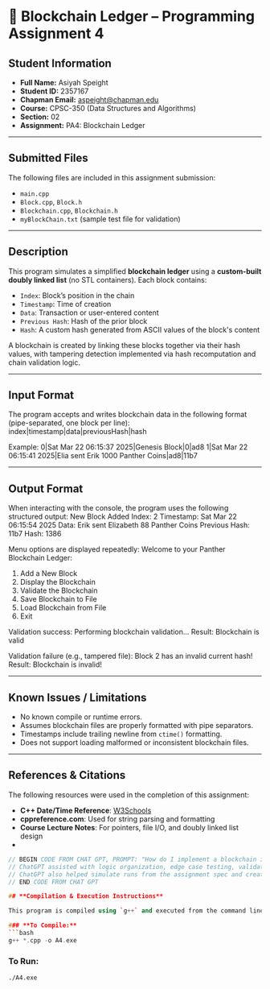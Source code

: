 # 🧱 Blockchain Ledger – Programming Assignment 4

## **Student Information**
- **Full Name:** Asiyah Speight  
- **Student ID:** 2357167  
- **Chapman Email:** aspeight@chapman.edu  
- **Course:** CPSC-350 (Data Structures and Algorithms)  
- **Section:** 02  
- **Assignment:** PA4: Blockchain Ledger  

---

## **Submitted Files**
The following files are included in this assignment submission:
- `main.cpp`
- `Block.cpp`, `Block.h`
- `Blockchain.cpp`, `Blockchain.h`
- `myBlockChain.txt` (sample test file for validation)

---

## **Description**
This program simulates a simplified **blockchain ledger** using a **custom-built doubly linked list** (no STL containers). Each block contains:

- `Index`: Block’s position in the chain  
- `Timestamp`: Time of creation  
- `Data`: Transaction or user-entered content  
- `Previous Hash`: Hash of the prior block  
- `Hash`: A custom hash generated from ASCII values of the block's content

A blockchain is created by linking these blocks together via their hash values, with tampering detection implemented via hash recomputation and chain validation logic.

---

## **Input Format**
The program accepts and writes blockchain data in the following format (pipe-separated, one block per line):
index|timestamp|data|previousHash|hash


Example:
0|Sat Mar 22 06:15:37 2025|Genesis Block|0|ad8 1|Sat Mar 22 06:15:41 2025|Elia sent Erik 1000 Panther Coins|ad8|11b7


---

## **Output Format**
When interacting with the console, the program uses the following structured output:
 New Block Added Index: 2 Timestamp: Sat Mar 22 06:15:54 2025 Data: Erik sent Elizabeth 88 Panther Coins Previous Hash: 11b7 Hash: 1386


Menu options are displayed repeatedly:
Welcome to your Panther Blockchain Ledger:
1. Add a New Block
2. Display the Blockchain
3. Validate the Blockchain
4. Save Blockchain to File
5. Load Blockchain from File
6. Exit


Validation success:
Performing blockchain validation... Result: Blockchain is valid 


Validation failure (e.g., tampered file):
Block 2 has an invalid current hash! Result: Blockchain is invalid!


---

## **Known Issues / Limitations**
- No known compile or runtime errors.  
- Assumes blockchain files are properly formatted with pipe separators.  
- Timestamps include trailing newline from `ctime()` formatting.  
- Does not support loading malformed or inconsistent blockchain files.

---

## **References & Citations**
The following resources were used in the completion of this assignment:

- **C++ Date/Time Reference**: [W3Schools](https://www.w3schools.com/cpp/cpp_date.asp)  
- **cppreference.com**: Used for string parsing and formatting  
- **Course Lecture Notes**: For pointers, file I/O, and doubly linked list design  
-  
```cpp
// BEGIN CODE FROM CHAT GPT, PROMPT: "How do I implement a blockchain in C++ using a doubly linked list?"
// ChatGPT assisted with logic organization, edge case testing, validation routines, hash design, and README formatting.
// ChatGPT also helped simulate runs from the assignment spec and created tampered file test cases.
// END CODE FROM CHAT GPT

## **Compilation & Execution Instructions**

This program is compiled using `g++` and executed from the command line.

### **To Compile:**
```bash
g++ *.cpp -o A4.exe
```

### **To Run:**
```bash
./A4.exe